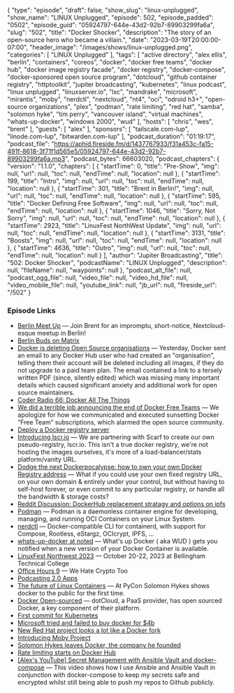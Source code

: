 {
  "type": "episode",
  "draft": false,
  "show_slug": "linux-unplugged",
  "show_name": "LINUX Unplugged",
  "episode": 502,
  "episode_padded": "0502",
  "episode_guid": "05924797-644e-43d2-92b7-89903299fa6a",
  "slug": "502",
  "title": "Docker Shocker",
  "description": "The story of an open-source hero who became a villain.",
  "date": "2023-03-19T20:00:00-07:00",
  "header_image": "/images/shows/linux-unplugged.png",
  "categories": [
    "LINUX Unplugged"
  ],
  "tags": [
    "active directory",
    "alex ellis",
    "berlin",
    "containers",
    "coreos",
    "docker",
    "docker free teams",
    "docker hub",
    "docker image registry facade",
    "docker registry",
    "docker-compose",
    "docker-sponsored open source program",
    "dotcloud",
    "github container registry",
    "httptoolkit",
    "jupiter broadcasting",
    "kubernetes",
    "linux podcast",
    "linux unplugged",
    "linuxserver.io",
    "lxc",
    "mandrake",
    "microsoft",
    "mirantis",
    "moby",
    "nerdctl",
    "nextcloud",
    "nt4",
    "oci",
    "odroid h3+",
    "open-source organizations",
    "plex",
    "podman",
    "rate limiting",
    "red hat",
    "samba",
    "solomon hyke",
    "tim perry",
    "vancouver island",
    "virtual machines",
    "whats-up-docker",
    "windows 2000",
    "wud"
  ],
  "hosts": [
    "chris",
    "wes",
    "brent"
  ],
  "guests": [
    "alex"
  ],
  "sponsors": [
    "tailscale.com-lup",
    "linode.com-lup",
    "bitwarden.com-lup"
  ],
  "podcast_duration": "01:19:17",
  "podcast_file": "https://aphid.fireside.fm/d/1437767933/f31a453c-fa15-491f-8618-3f71f1d565e5/05924797-644e-43d2-92b7-89903299fa6a.mp3",
  "podcast_bytes": 66603020,
  "podcast_chapters": {
    "version": "1.1.0",
    "chapters": [
      {
        "startTime": 0,
        "title": "Pre-Show",
        "img": null,
        "url": null,
        "toc": null,
        "endTime": null,
        "location": null
      },
      {
        "startTime": 199,
        "title": "Intro",
        "img": null,
        "url": null,
        "toc": null,
        "endTime": null,
        "location": null
      },
      {
        "startTime": 301,
        "title": "Brent in Berlin!",
        "img": null,
        "url": null,
        "toc": null,
        "endTime": null,
        "location": null
      },
      {
        "startTime": 595,
        "title": "Docker Defining Free Software",
        "img": null,
        "url": null,
        "toc": null,
        "endTime": null,
        "location": null
      },
      {
        "startTime": 1046,
        "title": "Sorry, Not Sorry",
        "img": null,
        "url": null,
        "toc": null,
        "endTime": null,
        "location": null
      },
      {
        "startTime": 2923,
        "title": "LinuxFest NorthWest Update",
        "img": null,
        "url": null,
        "toc": null,
        "endTime": null,
        "location": null
      },
      {
        "startTime": 3131,
        "title": "Boosts",
        "img": null,
        "url": null,
        "toc": null,
        "endTime": null,
        "location": null
      },
      {
        "startTime": 4636,
        "title": "Outro",
        "img": null,
        "url": null,
        "toc": null,
        "endTime": null,
        "location": null
      }
    ],
    "author": "Jupiter Broadcasting",
    "title": "502: Docker Shocker",
    "podcastName": "LINUX Unplugged",
    "description": null,
    "fileName": null,
    "waypoints": null
  },
  "podcast_alt_file": null,
  "podcast_ogg_file": null,
  "video_file": null,
  "video_hd_file": null,
  "video_mobile_file": null,
  "youtube_link": null,
  "jb_url": null,
  "fireside_url": "/502"
}


### Episode Links

  * [Berlin Meet Up](https://www.meetup.com/jupiterbroadcasting/events/292343727/ "Berlin Meet Up") — Join Brent for an impromptu, short-notice, Nextcloud-esque meetup in Berlin!
  * [Berlin Buds on Matrix](https://matrix.to/#/%23berlin:jupiterbroadcasting.com "Berlin Buds on Matrix")
  * [Docker is deleting Open Source organisations](https://blog.alexellis.io/docker-is-deleting-open-source-images/ "Docker is deleting Open Source organisations") — Yesterday, Docker sent an email to any Docker Hub user who had created an "organisation", telling them their account will be deleted including all images, if they do not upgrade to a paid team plan. The email contained a link to a tersely written PDF (since, silently edited) which was missing many important details which caused significant anxiety and additional work for open source maintainers.
  * [Coder Radio 66: Docker All The Things](https://coder.show/66 "Coder Radio 66: Docker All The Things")
  * [We did a terrible job announcing the end of Docker Free Teams](https://www.docker.com/blog/we-apologize-we-did-a-terrible-job-announcing-the-end-of-docker-free-teams/ "We did a terrible job announcing the end of Docker Free Teams") — We apologize for how we communicated and executed sunsetting Docker “Free Team” subscriptions, which alarmed the open source community.
  * [Deploy a Docker registry server](https://docs.docker.com/registry/deploying/ "Deploy a Docker registry server")
  * [Introducing lscr.io](https://www.linuxserver.io/blog/wrap-up-warm-for-the-winter "Introducing lscr.io") — We are partnering with Scarf to create our own pseudo-registry, lscr.io. This isn't a true docker registry, we're not hosting the images ourselves, it's more of a load-balancer/stats platform/vanity URL.
  * [Dodge the next Dockerpocalypse: how to own your own Docker Registry address](https://httptoolkit.com/blog/docker-image-registry-facade/ "Dodge the next Dockerpocalypse: how to own your own Docker Registry address") — What if you could use your own fixed registry URL, on your own domain & entirely under your control, but without having to self-host forever, or even commit to any particular registry, or handle all the bandwidth & storage costs?
  * [Reddit Discussion: DockerHub replacement stratagy and options on ipfs](https://www.reddit.com/r/ipfs/comments/11tjca7/dockerhub_replacement_stratagy_and_options/ "Reddit Discussion: DockerHub replacement stratagy and options on ipfs")
  * [Podman](https://podman.io/ "Podman") — Podman is a daemonless container engine for developing, managing, and running OCI Containers on your Linux System.
  * [nerdctl](https://github.com/containerd/nerdctl "nerdctl") — Docker-compatible CLI for containerd, with support for Compose, Rootless, eStargz, OCIcrypt, IPFS, ...
  * [whats-up-docker at noted](https://github.com/fmartinou/whats-up-docker "whats-up-docker at noted") — What's up Docker ( aka WUD ) gets you notified when a new version of your Docker Container is available.
  * [LinuxFest Northwest 2023](https://linuxfestnorthwest.org/ "LinuxFest Northwest 2023") — October 20-22, 2023 at Bellingham Technical College
  * [Office Hours 9](https://www.officehours.hair/9 "Office Hours 9") — We Hate Crypto Too
  * [Podcasting 2.0 Apps](https://podcastindex.org/apps?appTypes=app&elements=Value "Podcasting 2.0 Apps")
  * [The future of Linux Containers](https://www.youtube.com/watch?v=wW9CAH9nSLs "The future of Linux Containers") — At PyCon Solomon Hykes shows docker to the public for the first time.
  * [Docker Open-sourced](https://www.infoq.com/news/2013/03/Docker/ "Docker Open-sourced") — dotCloud, a PaaS provider, has open sourced Docker, a key component of their platform.
  * [First commit for Kubernetes](https://github.com/kubernetes/kubernetes/commit/2c4b3a562ce34cddc3f8218a2c4d11c7310e6d56 "First commit for Kubernetes")
  * [Microsoft tried and failed to buy docker for $4b](https://www.sdxcentral.com/articles/news/sources-microsoft-tried-to-buy-docker-for-4b/2016/06/ "Microsoft tried and failed to buy docker for $4b")
  * [New Red Hat project looks a lot like a Docker fork](https://www.infoworld.com/article/3123412/new-red-hat-project-looks-a-lot-like-a-docker-fork.html "New Red Hat project looks a lot like a Docker fork")
  * [Introducing Moby Project](https://www.docker.com/blog/introducing-the-moby-project/ "Introducing Moby Project")
  * [Solomon Hykes leaves Docker, the company he founded](https://techcrunch.com/2018/03/28/solomon-hykes-leaves-docker-the-company-he-founded/ "Solomon Hykes leaves Docker, the company he founded")
  * [Rate limiting starts on Docker Hub](https://www.docker.com/blog/what-you-need-to-know-about-upcoming-docker-hub-rate-limiting/ "Rate limiting starts on Docker Hub")
  * [[Alex's YouTube] Secret Management with Ansible Vault and docker-compose](https://www.youtube.com/watch?v=CUh8FDLbj8M "\[Alex's YouTube\] Secret Management with Ansible Vault and docker-compose") — This video shows how I use Ansible and Ansible Vault in conjunction with docker-compose to keep my secrets safe and encrypted whilst still being able to push my repos to Github publicly.


